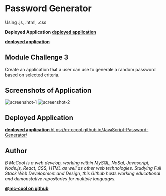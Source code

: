 # Password Generator
Using .js, .html, .css

**Deployed Application**
**[ deployed application ]((https://m-ccool.github.io/password-generator/))**

**[  deployed application ]([https://github.com/m-ccool](https://m-ccool.github.io/password-generator/))**


## Module Challenge 3
Create an application that a user can use to generate a random password based on selected criteria.

## Screenshots of Application
![screenshot-1](https://user-images.githubusercontent.com/101916187/192420573-11099d86-0491-4b2a-b12d-bcb3a2089b93.png)
![screenshot-2](https://user-images.githubusercontent.com/101916187/192420574-7585a0c3-661a-4475-96af-51d5d4e2dbd1.png)


## Deployed Application
**[ deployed application ]((https://m-ccool.github.io/password-generator/))**
https://m-ccool.github.io/JavaScript-Password-Generator/

## Author

*B McCool is a web develop, working within MySQL, NoSql, Javascript, Node.js, React, CSS, HTML as well as other web technologies. Studying Full Stack Web Development and Design, this Github hosts working educational and demonstative repositories for multiple languages.*

**[ @mc-cool on github ](https://github.com/m-ccool)**
